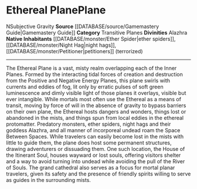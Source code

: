 ﻿---
alignment: N
element: null
id: '9'
name: Ethereal Plane
plane_category: Transitive Planes
rarity: Common
rus_type_level: null
source: '[[DATABASE/source/Gamemastery Guide|Gamemastery Guide]]'
trait:
- '[[DATABASE/trait/Subjective Gravity|Subjective Gravity]]'
type: Plane

---
# Ethereal Plane<span class="item-type">Plane</span>

<span class="trait-alignment item-trait">N</span><span class="item-trait">Subjective Gravity</span>
**Source** [[DATABASE/source/Gamemastery Guide|Gamemastery Guide]]
**Category** Transitive Planes
**Divinities** Alazhra
**Native Inhabitants** [[DATABASE/monster/Ether Spider|ether spiders]], [[DATABASE/monster/Night Hag|night hags]], [[DATABASE/monster/Petitioner|petitioners]] (terrorized)

---
The Ethereal Plane is a vast, misty realm overlapping each of the Inner Planes. Formed by the interacting tidal forces of creation and destruction from the Positive and Negative Energy Planes, this plane swirls with currents and eddies of fog, lit only by erratic pulses of soft green luminescence and dimly visible light of those planes it overlays, visible but ever intangible. While mortals most often use the Ethereal as a means of transit, moving by force of will in the absence of gravity to bypass barriers on their own plane, the Ethereal hosts dangers and wonders, things lost or abandoned in the mists, and things spun from local eddies in the ethereal protomatter. Predatory monsters, ether spiders, night hags and their goddess Alazhra, and all manner of incorporeal undead roam the Space Between Spaces.
 While travelers can easily become lost in the mists with little to guide them, the plane does host some permanent structures, drawing adventurers or dissuading them. One such location, the House of the Itinerant Soul, houses wayward or lost souls, offering visitors shelter and a way to avoid turning into undead while avoiding the pull of the River of Souls. The grand cathedral also serves as a focus for mortal planar travelers, given its safety and the presence of friendly spirits willing to serve as guides in the surrounding mists.